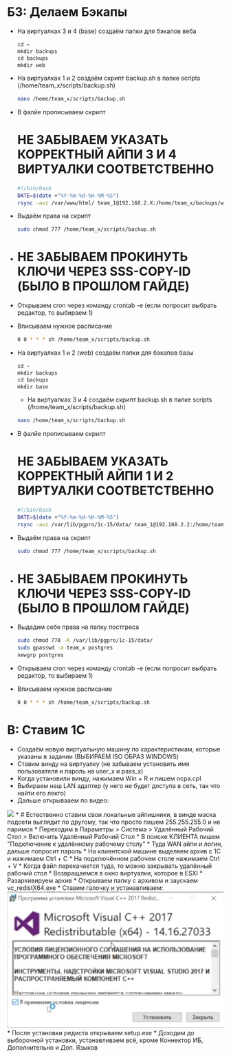 # Б3: Делаем Бэкапы

* На виртуалках 3 и 4 (base) создаём папки для бэкапов веба
  ```bsah
  cd ~
  mkdir backups
  cd backups
  mkdir web
  ```
* На виртуалках 1 и 2 создаём скрипт backup.sh в папке scripts (/home/team_x/scripts/backup.sh)
  ```bash
  nano /home/team_x/scripts/backup.sh
  ```
* В фалйе прописываем скрипт
  # НЕ ЗАБЫВАЕМ УКАЗАТЬ КОРРЕКТНЫЙ АЙПИ 3 И 4 ВИРТУАЛКИ СООТВЕТСТВЕННО
  ```bash
  #!/bin/bash
  DATE=$(date +"%Y-%m-%d-%H-%M-%S")
  rsync -avz /var/www/html/ team_1@192.168.2.X:/home/team_x/backups/web/$DATE
  ```
* Выдаём права на скрипт
  ```bash
  sudo chmod 777 /home/team_x/scripts/backup.sh
  ```
* # НЕ ЗАБЫВАЕМ ПРОКИНУТЬ КЛЮЧИ ЧЕРЕЗ SSS-COPY-ID (БЫЛО В ПРОШЛОМ ГАЙДЕ)
* Открываем cron через команду crontab -e (если попросит выбрать редактор, то выбираем 1)
* Вписываем нужное расписание
  ```bash
  0 0 * * * sh /home/team_x/scripts/backup.sh
  ```

* На виртуалках 1 и 2 (web) создаём папки для бэкапов базы
  ```bsah
  cd ~
  mkdir backups
  cd backups
  mkdir base
  ```

  * На виртуалках 3 и 4 создаём скрипт backup.sh в папке scripts (/home/team_x/scripts/backup.sh)
  ```bash
  nano /home/team_x/scripts/backup.sh
  ```
* В фалйе прописываем скрипт
  # НЕ ЗАБЫВАЕМ УКАЗАТЬ КОРРЕКТНЫЙ АЙПИ 1 И 2 ВИРТУАЛКИ СООТВЕТСТВЕННО
  ```bash
  #!/bin/bash
  DATE=$(date +"%Y-%m-%d-%H-%M-%S")
  rsync -avz /var/lib/pgpro/1c-15/data/ team_1@192.168.2.2:/home/team_1/backups/base/$DATE
  ```
* Выдаём права на скрипт
  ```bash
  sudo chmod 777 /home/team_x/scripts/backup.sh
  ```
* # НЕ ЗАБЫВАЕМ ПРОКИНУТЬ КЛЮЧИ ЧЕРЕЗ SSS-COPY-ID (БЫЛО В ПРОШЛОМ ГАЙДЕ)
* Выдадим себе права на папку постгреса
  ```bash
  sudo chmod 770 -R /var/lib/pgpro/1c-15/data/
  sudo gpasswd -a team_x postgres
  newgrp postgres
  ```
* Открываем cron через команду crontab -e (если попросит выбрать редактор, то выбираем 1)
* Вписываем нужное расписание
  ```bash
  0 0 * * * sh /home/team_x/scripts/backup.sh
  ```

# В: Ставим 1C

* Создаём новую виртуальную машину по характеристикам, которые указаны в задании (ВЫБИРАЕМ ISO ОБРАЗ WINDOWS)
* Ставим винду на виртуалку (не забываем установить имя пользователя и пароль на user_x и pass_x)
* Когда установили винду, нажимаем Win + R и пишем ncpa.cpl
* Выбираем наш LAN адаптер (у него не будет доступа в сеть, так что найти его лекго)
* Дальше открывааем по видео:
<img src="./img/c/vlc_KjICXiUwdN.gif">
* # Естественно ставим свои локальные айпишники, в винде маска подсети выглядит по другому, так что просто пишем 255.255.255.0 и не паримся
* Переходим в Параметры > Система > Удалённый Рабочий Стол > Включить Удалённый Рабочий Стол
* В поиске КЛИЕНТА пишем "Подключение к удалённому рабочему столу"
* Туда WAN айпи и логин, дальше попросит пароль
* На клиентской машине выделяем архив с 1C и нажимаем Ctrl + C
* На подключённом рабочем столе нажимаем Ctrl + V
* Когда файл перекачается туда, то можно закрывать удалённый рабочий стол
* Возвращаемся в окно виртуалки, которое в ESXI
* Разархивируем архив
* Открываем папку с архивом и заускаем vc_redistX64.exe
* Ставим галочку и устанавливаем:
<img src="./img/c/image3001.png">
* После установки редиста открываем setup.exe
* Доходим до выборочной установки, устанавливаем всё, кроме Коннектор ИБ, Дополнительно и Доп. Языков
